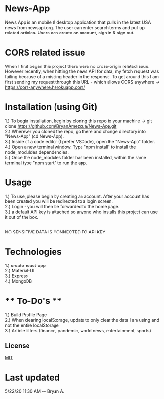 # News-App
News App is an mobile & desktop application that pulls in the latest USA news from newsapi.org. The user can enter search terms and pull up related articles.
Users can create an account, sign in & sign out.

# CORS related issue
When I first began this project there were no cross-origin related issue. However recently, when hitting the news API for data, my fetch request was failing because of a missing header in the response. To get around this I am first sending my request through this URL - which allows CORS anywhere -> https://cors-anywhere.herokuapp.com/

# Installation (using Git)
1.) To begin installation, begin by cloning this repo to your machine -> git clone https://github.com/BryanAmezcua/News-App.git <br />
2.) Wherever you cloned the repo, go there and change directory into "News-App" (cd News-App). <br />
3.) Inside of a code editor (I prefer VSCode), open the "News-App" folder. <br />
4.) Open a new terminal window. Type "npm install" to install the node_moduldes dependencies. <br />
5.) Once the node_modules folder has been installed, within the same terminal type "npm start" to run the app. <br />

# Usage
1.) To use, please begin by creating an account. After your account has been created you will be redirected to a login screen. <br />
2.) Login - you will then be forwarded to the home page. <br />
3.) a default API key is attached so anyone who installs this project can use it out of the box. <br />

<br/> NO SENSITIVE DATA IS CONNECTED TO API KEY<br/>

# Technologies
1.) create-react-app <br />
2.) Material-UI <br />
3.) Express <br />
4.) MongoDB <br />

# ** To-Do's **
1.) Build Profile Page <br />
2.) When clearing localStorage, update to only clear the data I am using and not the entire localStorage <br />
3.) Article filters (finance, pandemic, world news, entertainment, sports) <br />

## License
[MIT](https://choosealicense.com/licenses/mit/)

# Last updated
5/22/20 11:30 AM -- Bryan A.